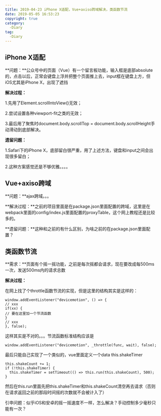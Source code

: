 ```yaml
---
title: 2019-04-23 iPhone X适配，Vue+axiso跨域解决，类函数节流
date: 2019-05-05 16:53:23
copyright: true
category:
  -Diary
tag:
  -Diary
---
```

<!-- more -->
## iPhone X适配
**问题：**公众号中的页面（Vue）有一个留言板功能，输入框是底部absolute的，点击以后，正常会键盘上浮并把整个页面推上去，input框在键盘上方，但iOS尤其是iPhone X，出现了遮挡

**解决过程：**

1.先用了Element.scrollIntoView()无效； 

2.尝试设置各种viewport-fit之类的无效；

3.最后用了聚焦时document.body.scrollTop = document.body.scrollHeight手动滑动到底部解决。

**遗留问题：**

1.Safari下的iPhone X，底部留白很严重，用了上述方法，键盘和input之间会出现很多留白；

2.这种方案感觉还是不够优雅。。。。

## Vue+axiso跨域
**问题：**ajax跨域。。。

**解决过程：**之前的项目里面是在package.json里面配置的跨域，这里是在webpack里面的config/index.js里面配置的proxyTable，这个网上教程还是比较多的。

**遗留问题：**这种和之前的有什么区别，为啥之前的在package.json里面配置？

## 类函数节流
**需求：**页面有个摇一摇功能，之前是每次摇都会请求，现在要改成每500ms一次，发送500ms内的请求总数

**解决过程：**

在网上找了个throttle函数节流的实现，但是这里的结构其实是这样的：

```
window.addEventListener("devicemotion", () => {
// xxx
if(xx) {
// 要在这里加一个节流函数
}
// xxx
}, false);
```

这样其实是不对的。。。节流函数标准结构应该是

```
window.addEventListener("devicemotion", _throttle(func, wait), false);
```

最后只能自己实现了一个类似的，vue里面定义一个data this.shakeTimer

```
this.shakeCount += 1;
if (!this.shakeTimer) {
  this.shakeTimer = setTimeout(() => this.run(this.shakeCount), 500);
}
```

然后在this.run里面先把this.shakeTimer和this.shakeCount清空再去请求（否则在请求返回之前的那段时间摇的次数就不会被计入了）

引申问题：似乎iOS和安卓的摇一摇速度不一样，怎么解决？手动控制多少毫秒只能有一次？

